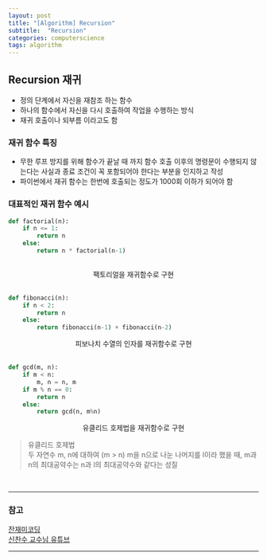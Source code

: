```yaml
---
layout: post
title: "[Algorithm] Recursion"
subtitle:  "Recursion"
categories: computerscience
tags: algorithm
---
```

## Recursion 재귀
  
- 정의 단계에서 자신을 재참조 하는 함수  
- 하나의 함수에서 자신을 다시 호출하여 작업을 수행하는 방식  
- 재귀 호출이나 되부름 이라고도 함  


### 재귀 함수 특징  
  
- 무한 루프 방지를 위해 함수가 끝날 때 까지 함수 호출 이후의 명령문이 수행되지 않는다는 사실과 종료 조건이 꼭 포함되어야 한다는 부분을 인지하고 작성  
- 파이썬에서 재귀 함수는 한번에 호출되는 정도가 1000회 이하가 되어야 함  
  
  
### 대표적인 재귀 함수 예시  
  
```python
def factorial(n):
    if n <= 1:
        return n
    else:
        return n * factorial(n-1)
    
```
<center> 팩토리얼을 재귀함수로 구현 </center>
  
<br>

```python
def fibonacci(n):
    if n < 2:
        return n
    else:
        return fibonacci(n-1) + fibonacci(n-2)
```
<center> 피보나치 수열의 인자를 재귀함수로 구현 </center>

<br>
  
```python
def gcd(m, n):
    if m < n:
        m, n = n, m
    if m % n == 0:
        return n
    else:
        return gcd(n, m%n)
```
<center> 유클리드 호제법을 재귀함수로 구현 </center>
  
> 유클리드 호제법  
> 두 자연수 m, n에 대하여 (m > n) m을 n으로 나눈 나머지를 l이라 했을 때,
> m과 n의 최대공약수는 n과 l의 최대공약수와 같다는 성질
  
<br>
    
----   
  
### 참고  
  
[잔재미코딩](https://www.fun-coding.org/Chapter13-recursive.html)  
[신찬수 교수님 유튜브](https://www.youtube.com/user/cssin829)  
  
----  
  
